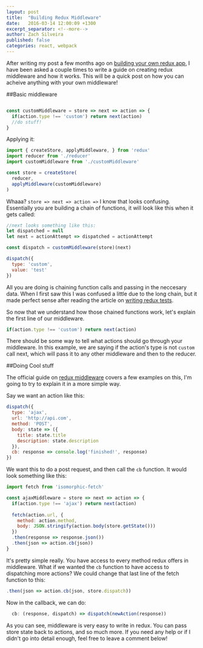 ```yaml
---
layout: post
title:  "Building Redux Middleware"
date:   2016-03-14 12:00:09 +1300
excerpt_separator: <!--more-->
author: Zach Silveira
published: false
categories: react, webpack
---
```


After writing my post a few months ago on [building your own redux app](https://reactjsnews.com/your-first-redux-app), I have been asked a couple times to write a guide on creating redux middleware and how it works. This will be a quick post on how you can acheive anything with your own middleware!

<!--more-->

##Basic middleware

```js

const customMiddleware = store => next => action => {
  if(action.type !== 'custom') return next(action)
  //do stuff!
}
```

Applying it:

```js
import { createStore, applyMiddleware, } from 'redux'
import reducer from './reducer'
import customMiddleware from './customMiddleware'

const store = createStore(
  reducer,
  applyMiddleware(customMiddleware)
)
```

Whaaa? `store => next => action =>` I know that looks confusing. Essentially you are building a chain of functions, it will look like this when it gets called:

```js
//next looks something like this:
let dispatched = null
let next = actionAttempt => dispatched = actionAttempt 

const dispatch = customMiddleware(store)(next)

dispatch({
  type: 'custom',
  value: 'test'
})
```

All you are doing is chaining function calls and passing in the neccesary data. When I first saw this I was confused a little due to the long chain, but it made perfect sense after reading the article on [writing redux tests](http://redux.js.org/docs/recipes/WritingTests.html). 

So now that we understand how those chained functions work, let's explain the first line of our middleware.

```js
if(action.type !== 'custom') return next(action)
```

There should be some way to tell what actions should go through your middleware. In this example, we are saying if the action's type is not `custom` call next, which will pass it to any other middleware and then to the reducer.

##Doing Cool stuff

The official guide on [redux middleware](http://redux.js.org/docs/advanced/Middleware.html) covers a few examples on this, I'm going to try to explain it in a more simple way.

Say we want an action like this:

```js
dispatch({
  type: 'ajax',
  url: 'http://api.com',
  method: 'POST',
  body: state => ({
    title: state.title
    description: state.description
  }),
  cb: response => console.log('finished!', response)
})

```

We want this to do a post request, and then call the `cb` function. It would look something like this:

```js
import fetch from 'isomorphic-fetch'

const ajaxMiddleware = store => next => action => {
  if(action.type !== 'ajax') return next(action)
  
  fetch(action.url, {
    method: action.method,
    body: JSON.stringify(action.body(store.getState()))
  })
  .then(response => response.json())
  .then(json => action.cb(json))
}
```

It's pretty simple really. You have access to every method redux offers in middleware. What if we wanted the `cb` function to have access to dispatching more actions? We could change that last line of the fetch function to this: 

```js
.then(json => action.cb(json, store.dispatch))
```

Now in the callback, we can do:

```js
  cb: (response, dispatch) => dispatch(newAction(response))

```

As you can see, middleware is very easy to write in redux. You can pass store state back to actions, and so much more. If you need any help or if I didn't go into detail enough, feel free to leave a comment below!